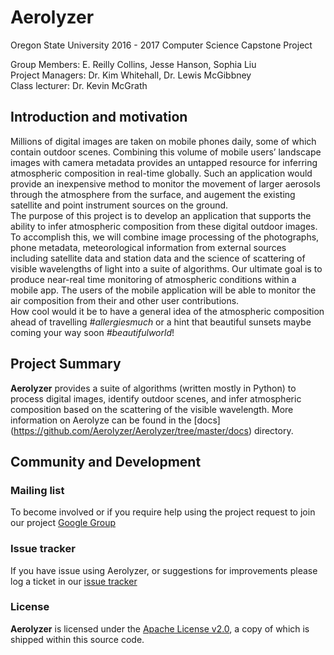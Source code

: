 # Aerolyzer
Oregon State University 2016 - 2017 Computer Science Capstone Project

Group Members: E. Reilly Collins, Jesse Hanson, Sophia Liu
<br>Project Managers: Dr. Kim Whitehall, Dr. Lewis McGibbney
<br>Class lecturer: Dr. Kevin McGrath

## Introduction and motivation
Millions of digital images are taken on mobile phones daily, some of which contain outdoor scenes. Combining this volume
of mobile users’ landscape images with camera metadata provides an untapped resource for inferring atmospheric composition in real-time globally. Such an application would provide an inexpensive method to monitor the movement of larger aerosols through the atmosphere from the surface, and augement the existing satellite and point instrument sources on the ground. 
<br>The purpose of this project is to develop an application that supports the ability to infer atmospheric composition from these digital outdoor images. To accomplish this, we will combine image processing of the photographs, phone metadata, meteorological information from external sources including satellite data and station data and the science of scattering of visible wavelengths of light into a suite of algorithms. Our ultimate goal is to produce near-real time monitoring of atmospheric conditions within a mobile app. 
The users of the mobile application will be able to monitor the air composition from their and other user contributions. <br> How cool would it be to have a general idea of the atmospheric composition ahead of travelling *#allergiesmuch* or a hint that beautiful sunsets maybe coming your way soon *#beautifulworld*!

## Project Summary
**Aerolyzer** provides a suite of algorithms (written mostly in Python) to process digital images, identify outdoor scenes, and infer atmospheric composition based on the scattering of the visible wavelength. More information on Aerolyze can be found in the [docs] (https://github.com/Aerolyzer/Aerolyzer/tree/master/docs) directory.

## Community and Development
### Mailing list
To become involved or if you require help using the project request to join our project [Google Group](https://groups.google.com/forum/#!forum/aerolyzer)

### Issue tracker
If you have issue using Aerolyzer, or suggestions for improvements please log a ticket in our [issue tracker](https://github.com/Aerolyzer/Aerolyzer/issues)

### License
**Aerolyzer** is licensed under the [Apache License v2.0](http://www.apache.org/licenses/LICENSE-2.0), a copy of which is shipped within this source code.
